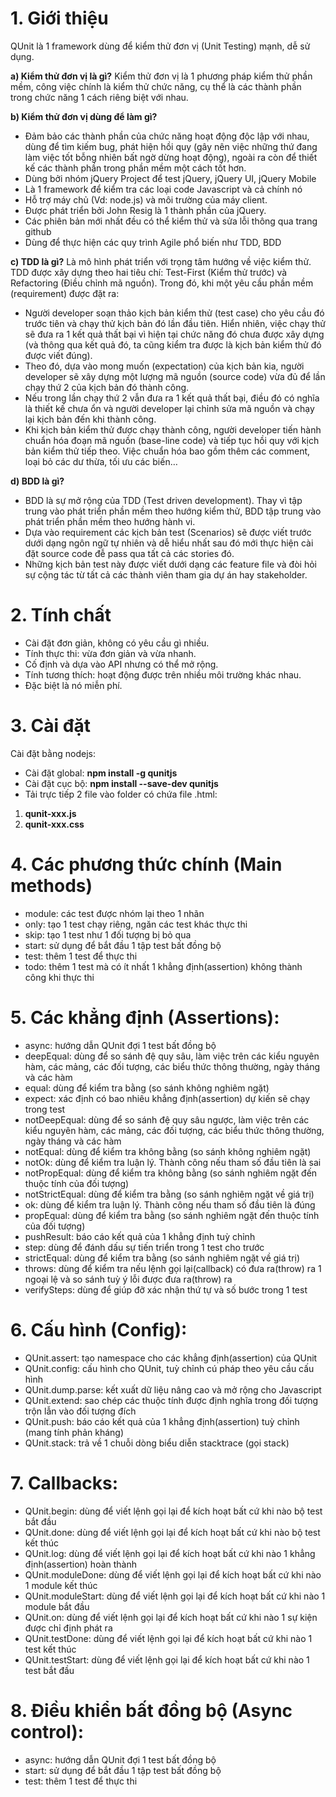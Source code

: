 # 1. Giới thiệu
QUnit là 1 framework dùng để kiểm thử đơn vị (Unit Testing) mạnh, dễ sử dụng.

**a) Kiểm thử đơn vị là gì?**
Kiểm thử đơn vị là 1 phương pháp kiểm thử phần mềm, công việc chính là kiểm thử chức năng, cụ thể là các thành phần trong chức năng 1 cách riêng biệt với nhau.

**b) Kiểm thử đơn vị dùng để làm gì?**
* Đảm bảo các thành phần của chức năng hoạt động độc lập với nhau, dùng để tìm kiếm bug, phát hiện hồi quy (gây nên việc những thứ đang làm việc tốt bỗng nhiên bất ngờ dừng hoạt động), ngoài ra còn để thiết kế các thành phần trong phần mềm một cách tốt hơn.
*	Dùng bởi nhóm jQuery Project để test jQuery, jQuery UI, jQuery Mobile
*	Là 1 framework để kiểm tra các loại code Javascript và cả chính nó
*	Hỗ trợ máy chủ (Vd: node.js) và môi trường của máy client.
*	Được phát triển bởi John Resig là 1 thành phần của jQuery.
*	Các phiên bản mới nhất đều có thể kiểm thử và sửa lỗi thông qua trang github
* Dùng để thực hiện các quy trình Agile phổ biến như TDD, BDD

**c) TDD là gì?**
Là mô hình phát triển với trọng tâm hướng về việc kiểm thử. TDD được xây dựng theo hai tiêu chí: Test-First (Kiểm thử trước) và Refactoring (Điều chỉnh mã nguồn). Trong đó, khi một yêu cầu phần mềm (requirement) được đặt ra:
* Người developer soạn thảo kịch bản kiểm thử (test case) cho yêu cầu đó trước tiên và chạy thử kịch bản đó lần đầu tiên. Hiển nhiên, việc chạy thử sẽ đưa ra 1 kết quả thất bại vì hiện tại chức năng đó chưa được xây dựng (và thông qua kết quả đó, ta cũng kiểm tra được là kịch bản kiểm thử đó được viết đúng).
* Theo đó, dựa vào mong muốn (expectation) của kịch bản kia, người developer sẽ xây dựng một lượng mã nguồn (source code) vừa đủ để lần chạy thứ 2 của kịch bản đó thành công.
* Nếu trong lần chạy thứ 2 vẫn đưa ra 1 kết quả thất bại, điều đó có nghĩa là thiết kế chưa ổn và người developer lại chỉnh sửa mã nguồn và chạy lại kịch bản đến khi thành công.
* Khi kịch bản kiểm thử được chạy thành công, người developer tiến hành chuẩn hóa đoạn mã nguồn (base-line code) và tiếp tục hồi quy với kịch bản kiểm thử tiếp theo. Việc chuẩn hóa bao gồm thêm các comment, loại bỏ các dư thừa, tối ưu các biến…

**d) BDD là gì?**
* BDD là sự mở rộng của TDD (Test driven development). Thay vì tập trung vào phát triển phần mềm theo hướng kiểm thử, BDD tập trung vào phát triển phần mềm theo hướng hành vi.
* Dựa vào requirement các kịch bản test (Scenarios) sẽ được viết trước dưới dạng ngôn ngữ tự nhiên và dễ hiểu nhất sau đó mới thực hiện cài đặt source code đễ pass qua tất cả các stories đó.
* Những kịch bản test này được viết dưới dạng các feature file và đòi hỏi sự cộng tác từ tất cả các thành viên tham gia dự án hay stakeholder.

# 2. Tính chất
*	Cài đặt đơn giản, không có yêu cầu gì nhiều.
*	Tính thực thi: vừa đơn giản và vừa nhanh.
*	Cố định và dựa vào API nhưng có thể mở rộng.
*	Tính tương thích: hoạt động được trên nhiều môi trường khác nhau.
*	Đặc biệt là nó miễn phí.

# 3. Cài đặt
Cài đặt bằng nodejs:
* Cài đặt global:
**npm install -g qunitjs**
* Cài đặt cục bộ:
**npm install --save-dev qunitjs**
* Tải trực tiếp 2 file vào folder có chứa file .html:
1. **qunit-xxx.js**
2. **qunit-xxx.css**

# 4. Các phương thức chính (Main methods)
*	module: các test được nhóm lại theo 1 nhãn
*	only: tạo 1 test chạy riêng, ngăn các test khác thực thi
*	skip: tạo 1 test như 1 đối tượng bị bỏ qua
*	start: sử dụng để bắt đầu 1 tập test bất đồng bộ
*	test: thêm 1 test để thực thi
*	todo: thêm 1 test mà có ít nhất 1 khẳng định(assertion) không thành công khi thực thi

# 5. Các khẳng định (Assertions):
*	async: hướng dẫn QUnit đợi 1 test bất đồng bộ
*	deepEqual: dùng để so sánh đệ quy sâu, làm việc trên các kiểu nguyên hàm, các mảng, các đối tượng, các biểu thức thông thường, ngày tháng và các hàm
* equal: dùng để kiểm tra bằng (so sánh không nghiêm ngặt)
*	expect: xác định có bao nhiêu khẳng định(assertion) dự kiến sẽ chạy trong test
*	notDeepEqual: dùng để so sánh đệ quy sâu ngược, làm việc trên các kiểu nguyên hàm, các mảng, các đối tượng, các biểu thức thông thường, ngày tháng và các hàm
*	notEqual: dùng để kiểm tra không bằng (so sánh không nghiêm ngặt)
*	notOk: dùng để kiểm tra luận lý. Thành công nếu tham số đầu tiên là sai
*	notPropEqual: dùng để kiểm tra không bằng (so sánh nghiêm ngặt đến thuộc tính của đối tượng)
*	notStrictEqual: dùng để kiểm tra bằng (so sánh nghiêm ngặt về giá trị)
*	ok: dùng để kiểm tra luận lý. Thành công nếu tham số đầu tiên là đúng
*	propEqual: dùng để kiểm tra bằng (so sánh nghiêm ngặt đến thuộc tính của đối tượng)
*	pushResult: báo cáo kết quả của 1 khẳng định tuỳ chỉnh
*	step: dùng để đánh dấu sự tiến triển trong 1 test cho trước
*	strictEqual: dùng để kiểm tra bằng (so sánh nghiêm ngặt về giá trị)
*	throws: dùng để kiểm tra nếu lệnh gọi lại(callback) có đưa ra(throw) ra 1 ngoại lệ và so sánh tuỳ ý lỗi được đưa ra(throw) ra
*	verifySteps: dùng để giúp đỡ xác nhận thứ tự và số bước trong 1 test

# 6. Cấu hình (Config):
*	QUnit.assert: tạo namespace cho các khẳng định(assertion) của QUnit
*	QUnit.config: cấu hình cho QUnit, tuỳ chỉnh cú pháp theo yêu cầu cấu hình
*	QUnit.dump.parse: kết xuất dữ liệu nâng cao và mở rộng cho Javascript
*	QUnit.extend: sao chép các thuộc tính được định nghĩa trong đối tượng trộn lẫn vào đối tượng đích
*	QUnit.push: báo cáo kết quả của 1 khẳng định(assertion) tuỳ chỉnh (mang tính phản kháng)
*	QUnit.stack: trả về 1 chuỗi dòng biểu diễn stacktrace (gọi stack)

# 7. Callbacks:
*	QUnit.begin: dùng để viết lệnh gọi lại để kích hoạt bất cứ khi nào bộ test bắt đầu
*	QUnit.done: dùng để viết lệnh gọi lại để kích hoạt bất cứ khi nào bộ test kết thúc
*	QUnit.log: dùng để viết lệnh gọi lại để kích hoạt bất cứ khi nào 1 khẳng định(assertion) hoàn thành
*	QUnit.moduleDone: dùng để viết lệnh gọi lại để kích hoạt bất cứ khi nào 1 module kết thúc
* QUnit.moduleStart: dùng để viết lệnh gọi lại để kích hoạt bất cứ khi nào 1 module bắt đầu
*	QUnit.on: dùng để viết lệnh gọi lại để kích hoạt bất cứ khi nào 1 sự kiện được chỉ định phát ra
*	QUnit.testDone: dùng để viết lệnh gọi lại để kích hoạt bất cứ khi nào 1 test kết thúc
*	QUnit.testStart: dùng để viết lệnh gọi lại để kích hoạt bất cứ khi nào 1 test bắt đầu

# 8. Điều khiển bất đồng bộ (Async control):
*	async: hướng dẫn QUnit đợi 1 test bất đồng bộ
*	start: sử dụng để bắt đầu 1 tập test bất đồng bộ
*	test: thêm 1 test để thực thi
